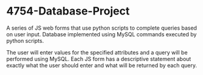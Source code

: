 # 4754-Database-Project
A series of JS web forms that use python scripts to complete queries based on user input. Database implemented using MySQL commands executed by python scripts.

The user will enter values for the specified attributes and a query will be performed using MySQL. Each JS form has a descriptive statement about exactly what the user should enter and what will be returned by each query.
